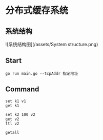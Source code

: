 # 分布式缓存系统
## 系统结构
![系统结构图](/assets/System structure.png)
## Start
```
go run main.go --tcpAddr 指定地址
```
## Command
```
set k1 v1
get k1

set k2 100 v2 
get v2
ttl v2

getall
```